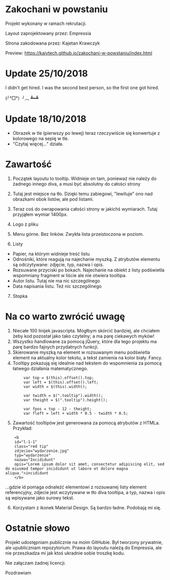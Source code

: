 # Zakochani w powstaniu

Projekt wykonany w ramach rekrutacji.

Layout zaprojektowany przez: Empressia

Strona zakodowana przez: Kajetan Krawczyk

Preview: https://kaiytech.github.io/zakochani-w-powstaniu/index.html

# Update 25/10/2018
I didn't get hired. I was the second best person, so the first one got hired.

(╯°□°）╯︵ ┻━┻


# Update 18/10/2018
* Obrazek w tle (pierwszy po lewej) teraz rzeczywiście się konwertuje z kolorowego na sepię w tle.
* "Czytaj więcej..." działa.


# Zawartość
1. Początek layoutu to tooltip. Widnieje on tam, ponieważ nie należy do żadnego innego diva, a musi być absolutny do całości strony

2. Tutaj jest miejsce na tło. Dzięki temu zabiegowi, "lewituje" ono nad obrazkami obok listów, ale pod listami.

3. Teraz coś do owrapowania całości strony w jakichś wymiarach. Tutaj przyjąłem wymiar 1400px.

4. Logo z pliku

5. Menu górne. Bez linków. Zwykła lista przeistoczona w poziom.

6. Listy
- Papier, na którym widnieje treść listu
- Odnośniki, które reagują na najechanie myszką. Z atrybutów elementu są odczytywane: zdjęcie, typ, nazwa i opis.
- Rozsuwane przyciski po bokach. Najechanie na obiekt z listy podświetla wspomniany fragment w liście ale nie otwiera tooltipa.
- Autor listu. Tutaj nie ma nic szczególnego
- Data napisania listu. Też nic szczególnego

7. Stopka


# Na co warto zwrócić uwagę
1. Niecałe 100 linijek javascripta. Mógłbym skórcić bardziej, ale chciałem żeby kod pozostał jako tako czytelny; a ma parę ciekawych myków!
2. Wszystko handlowane za pomocą jQuery, które dla tego projektu ma parę bardzo fajnych przydatnych funkcji.
3. Skierowanie myszką na element w rozsuwanym menu podświetla element na aktualny kolor tekstu, a tekst zamienia na kolor biały. Fancy.
4. Tooltipy pokazują się idealnie nad tekstem do wspomnienia za pomocą łatwego działania matematycznego. 
```
        var top = $(this).offset().top;
        var left = $(this).offset().left;
        var width = $(this).width();

        var twidth = $(".tooltip").width();
        var theight = $(".tooltip").height();

        var fpos = top - 12 - theight;
        var fleft = left + width * 0.5 - twidth * 0.5;
```
5. Zawartość tooltipów jest generowana za pomocą atrybutów z HTMLa. Przykład:
```
    <b
    id="l-1-1"
    class="red tip"
    zdjecie="wydarzenie.jpg"
    typ="wydarzenie"
    nazwa="Incididunt"
    opis="Lorem ipsum dolor sit amet, consectetur adipiscing elit, sed do eiusmod tempor incididunt ut labore et dolore magna aliqua.">incididunt
    </b>
```
...gdzie id pomaga odnaleźć elementowi z rozsuwanej listy element referencyjny, zdjecie jest wczytywane w tło diva tooltipa, a typ, nazwa i opis są wpisywane jako surowy tekst.

6. Korzystam z ikonek Material Design. Są bardzo ładne. Podobają mi się.


# Ostatnie słowo
Projekt udostępniam publicznie na moim GitHubie. Był tworzony prywatnie, ale upubliczniam repozytorium. Prawa do layoutu należą do Empressia, ale nie przeszkadza mi jak ktoś ukradnie sobie troszkę kodu.

Nie załączam żadnej licencji.

Pozdrawiam
